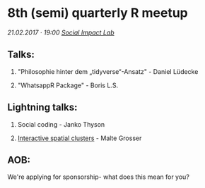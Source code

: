 # 8th (semi) quarterly R meetup

*21.02.2017 · 19:00*
*[Social Impact Lab](http://hamburg.socialimpactlab.eu/kontakt)*

## Talks:

1. "Philosophie hinter dem „tidyverse“-Ansatz" - Daniel Lüdecke

2. "WhatsappR Package" - Boris L.S.

## Lightning talks:

1. Social coding - Janko Thyson

2. [Interactive spatial clusters](https://github.com/rusershamburg/meetup-8/blob/master/20170221_interactive_spatial_clusters.pdf) - Malte Grosser

## AOB: 

We're applying for sponsorship- what does this mean for you?
